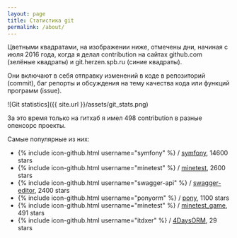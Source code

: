 ```yaml
---
layout: page
title: Статистика git
permalink: /about/
---
```

Цветными квадратами, на изображении ниже, отмечены дни, начиная с июля 2016 года, когда я делал contribution на сайтах github.com (зелёные квадраты) и git.herzen.spb.ru (синие квадраты).

Они включают в себя отправку изменений в коде в репозиторий (commit), баг репорты и обсуждения на тему качества кода или функций программ (issue).

![Git statistics]({{ site.url }}/assets/git_stats.png)

За это время только на гитхаб я имел 498 contribution в разные опенсорс проекты.

Самые популярные из них:
- {% include icon-github.html username="symfony" %} / [symfony](https://github.com/symfony/symfony), 14600 stars
- {% include icon-github.html username="minetest" %} / [minetest](https://github.com/minetest/minetest), 2600 stars
- {% include icon-github.html username="swagger-api" %} / [swagger-editor](https://github.com/swagger-api/swagger-editor), 2400 stars
- {% include icon-github.html username="ponyorm" %} / [pony](https://github.com/ponyorm/pony), 1100 stars
- {% include icon-github.html username="minetest" %} / [minetest_game](https://github.com/minetest/minetest_game), 491 stars
- {% include icon-github.html username="itdxer" %} / [4DaysORM](https://github.com/itdxer/4DaysORM), 29 stars